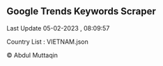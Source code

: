 

## Google Trends Keywords Scraper 
 
Last Update 05-02-2023 , 08:09:57

Country List :
VIETNAM.json



© Abdul Muttaqin 
